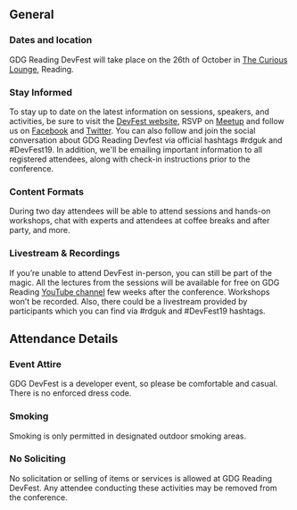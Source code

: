 ## General

### Dates and location

GDG Reading DevFest will take place on the 26th of October in [The Curious Lounge](https://goo.gl/maps/1knTUQ2CAxSyaX7u8), Reading.

### Stay Informed

To stay up to date on the latest information on sessions, speakers, and activities, be sure to visit the [DevFest website](https://fest19.gdgreading.dev/), RSVP on [Meetup]( https://www.meetup.com/GDG-Reading-Thames-Valley/events/262918960/) and follow us on [Facebook](https://www.facebook.com/gdgreadinguk/) and [Twitter](https://twitter.com/gdgreading). You can also follow and join the social conversation about GDG Reading Devfest via official hashtags #rdguk and #DevFest19. In addition, we'll be emailing important information to all registered attendees, along with check-in instructions prior to the conference.

### Content Formats

During two day attendees will be able to attend sessions and hands-on workshops, chat with experts and attendees at coffee breaks and after party, and more.

### Livestream & Recordings

If you’re unable to attend DevFest in-person, you can still be part of the magic. All the lectures from the sessions will be available for free on GDG Reading [YouTube channel](https://www.youtube.com/channel/UC0nZUldcH1GVWcEs_b2_wHQ) few weeks after the conference. Workshops won’t be recorded. Also, there could be a livestream provided by participants which you can find via #rdguk and #DevFest19 hashtags.


## Attendance Details


### Event Attire

GDG DevFest is a developer event, so please be comfortable and casual. There is no enforced dress code.


### Smoking

Smoking is only permitted in designated outdoor smoking areas.

### No Soliciting

No solicitation or selling of items or services is allowed at GDG Reading DevFest. Any attendee conducting these activities may be removed from the conference.
